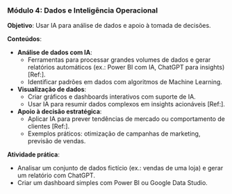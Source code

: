 ### Módulo 4: Dados e Inteligência Operacional
**Objetivo**: Usar IA para análise de dados e apoio à tomada de decisões.

**Conteúdos**:
- **Análise de dados com IA**:
  - Ferramentas para processar grandes volumes de dados e gerar relatórios automáticos (ex.: Power BI com IA, ChatGPT para insights) [Ref:].[](https://escolaeducacao.com.br/futurepedia-um-atalho-para-os-recursos-das-principais-ferramentas-de-ia/)
  - Identificar padrões em dados com algoritmos de Machine Learning.
- **Visualização de dados**:
  - Criar gráficos e dashboards interativos com suporte de IA.
  - Usar IA para resumir dados complexos em insights acionáveis [Ref:].[](https://vestibular.brasilescola.uol.com.br/guia-de-profissoes/inteligencia-artificial.htm)
- **Apoio à decisão estratégica**:
  - Aplicar IA para prever tendências de mercado ou comportamento de clientes [Ref:].[](https://speechify.com/blog/futurepedia/)
  - Exemplos práticos: otimização de campanhas de marketing, previsão de vendas.

**Atividade prática**:
- Analisar um conjunto de dados fictício (ex.: vendas de uma loja) e gerar um relatório com ChatGPT.
- Criar um dashboard simples com Power BI ou Google Data Studio.
